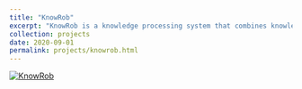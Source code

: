 ```yaml
---
title: "KnowRob"
excerpt: "KnowRob is a knowledge processing system that combines knowledge representation and reasoning methods with techniques for acquiring knowledge and for grounding the knowledge in a physical system<br/>[![KnowRob](http://knowrob.org/_media/blog/knowledge-components3.png)](/projects/knowrob.html)"
collection: projects
date: 2020-09-01
permalink: projects/knowrob.html
---
```


[![KnowRob](http://knowrob.org/_media/blog/knowledge-components3.png)](http://knowrob.org)

